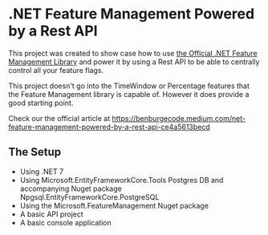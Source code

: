 # .NET Feature Management Powered by a Rest API

This project was created to show case how to use [ the Official .NET Feature Management Library](https://github.com/microsoft/FeatureManagement-Dotnet) and power it by using a Rest API to be able to centrally control all your feature flags.

This project doesn't go into the TimeWindow or Percentage features that the Feature Management library is capable of. However it does provide a good starting point.

Check our the official article at https://benburgecode.medium.com/net-feature-management-powered-by-a-rest-api-ce4a5613becd

## The Setup
* Using .NET 7
* Using Microsoft.EntityFrameworkCore.Tools
Postgres DB and accompanying Nuget package Npgsql.EntityFrameworkCore.PostgreSQL
* Using the Microsoft.FeatureManagement Nuget package
* A basic API project
* A basic console application
